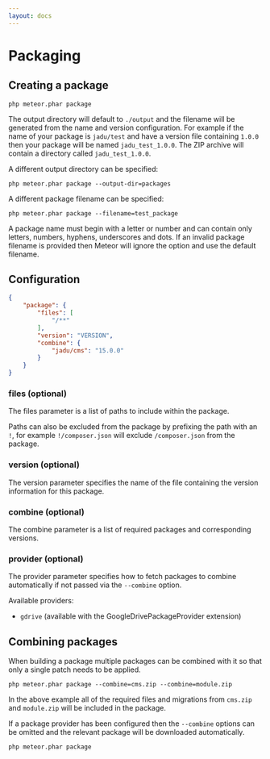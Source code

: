 ```yaml
---
layout: docs
---
```

# Packaging

## Creating a package

```
php meteor.phar package
```

The output directory will default to `./output` and the filename will be generated from the name and version configuration.
For example if the name of your package is `jadu/test` and have a version file containing `1.0.0` then your package will be
named `jadu_test_1.0.0`. The ZIP archive will contain a directory called `jadu_test_1.0.0`.

A different output directory can be specified:

```
php meteor.phar package --output-dir=packages
```

A different package filename can be specified:

```
php meteor.phar package --filename=test_package
```

A package name must begin with a letter or number and can contain only letters, numbers, hyphens, underscores and dots. If an invalid
package filename is provided then Meteor will ignore the option and use the default filename.

## Configuration

```json
{
    "package": {
        "files": [
            "/**"
        ],
        "version": "VERSION",
        "combine": {
        	"jadu/cms": "15.0.0"
        }
    }
}
```

### files (optional)

The files parameter is a list of paths to include within the package.

Paths can also be excluded from the package by prefixing the path with an `!`, for example `!/composer.json` will exclude `/composer.json` from the package.

### version (optional)

The version parameter specifies the name of the file containing the version information for this package.

### combine (optional)

The combine parameter is a list of required packages and corresponding versions.

### provider (optional)

The provider parameter specifies how to fetch packages to combine automatically if not passed via the `--combine` option.

Available providers:
* `gdrive` (available with the GoogleDrivePackageProvider extension)

## Combining packages

When building a package multiple packages can be combined with it so that only a single patch needs to be applied.

```
php meteor.phar package --combine=cms.zip --combine=module.zip
```

In the above example all of the required files and migrations from `cms.zip` and `module.zip` will be included in the package.

If a package provider has been configured then the `--combine` options can be omitted and the relevant package will be downloaded automatically.

```
php meteor.phar package
```
